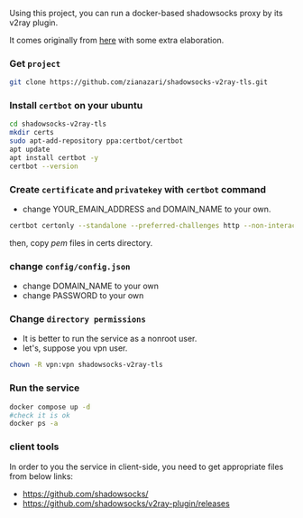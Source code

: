 Using this project, you can run a docker-based shadowsocks proxy by its v2ray plugin.

It comes originally from [here](https://github.com/AhmadRafiee/shadowsocks-with-v2ray) with some extra elaboration.

### Get `project`
```bash
git clone https://github.com/zianazari/shadowsocks-v2ray-tls.git
```

### Install `certbot` on your ubuntu
```bash
cd shadowsocks-v2ray-tls
mkdir certs
sudo apt-add-repository ppa:certbot/certbot
apt update
apt install certbot -y
certbot --version
```

### Create `certificate` and `privatekey` with `certbot` command

- change YOUR_EMAIN_ADDRESS and DOMAIN_NAME to your own.
```bash
certbot certonly --standalone --preferred-challenges http --non-interactive --agree-tos --email <YOUR_EMAIN_ADDRESS> -d <DOMAIN_NAME>
```
then, copy *pem* files in certs directory.

### change `config/config.json`
- change DOMAIN_NAME to your own
- change PASSWORD to your own


### Change `directory permissions`
- It is better to run the service as a nonroot user.
- let's, suppose you vpn user.
```bash
chown -R vpn:vpn shadowsocks-v2ray-tls
```

### Run the service
```bash
docker compose up -d
#check it is ok
docker ps -a
```

### client tools
In order to you the service in client-side, you need to get appropriate files from below links:
- https://github.com/shadowsocks/
- https://github.com/shadowsocks/v2ray-plugin/releases
